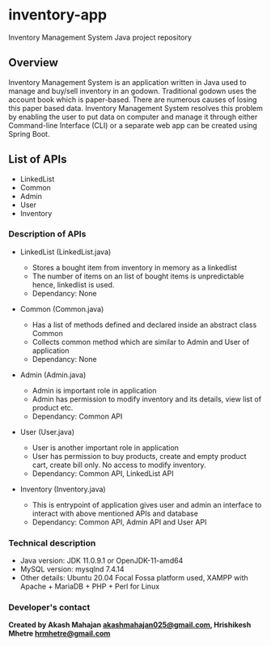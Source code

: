 # inventory-app
Inventory Management System Java project repository

## Overview
Inventory Management System is an application written in Java used to manage and buy/sell inventory in an godown. Traditional godown uses the account book which is paper-based. There are numerous causes of losing this paper based data. Inventory Management System resolves this problem by enabling the user to put data on computer and manage it through either Command-line Interface (CLI) or a separate web app can be created using Spring Boot.

## List of APIs
  - LinkedList
  - Common
  - Admin
  - User
  - Inventory

### Description of APIs

  - LinkedList (LinkedList.java)
    - Stores a bought item from inventory in memory as a linkedlist
    - The number of items on an list of bought items is unpredictable hence, linkedlist is used.
    - Dependancy: None
   
  - Common (Common.java)
    - Has a list of methods defined and declared inside an abstract class Common
    - Collects common method which are similar to Admin and User of application
    - Dependancy: None
    
  - Admin (Admin.java)
    - Admin is important role in application
    - Admin has permission to modify inventory and its details, view list of product etc.
    - Dependancy: Common API
    
  - User (User.java)
    - User is another important role in application
    - User has permission to buy products, create and empty product cart, create bill only. No access to modify inventory.
    - Dependancy: Common API, LinkedList API
    
  - Inventory (Inventory.java)
    - This is entrypoint of application gives user and admin an interface to interact with above mentioned APIs and database
    - Dependancy: Common API, Admin API and User API
    
### Technical description
  - Java version: JDK 11.0.9.1 or OpenJDK-11-amd64
  - MySQL version: mysqlnd 7.4.14
  - Other details: Ubuntu 20.04 Focal Fossa platform used, XAMPP with Apache + MariaDB + PHP + Perl for Linux
    
### Developer's contact
**Created by Akash Mahajan <akashmahajan025@gmail.com>, Hrishikesh Mhetre <hrmhetre@gmail.com>**
